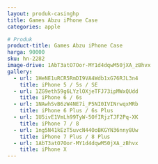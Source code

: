 ```yaml
---
layout: produk-casinghp
title: Games Abzu iPhone Case
categories: apple

# Produk
product-title: Games Abzu iPhone Case
harga: 90000
sku: hn-2282
image-drive: 1AbT3atO7Oor-MY1d4dqwM50jXA_zBhvx
gallery:
  - url: 1HeNE1uRCR5RmDI9VA4Wdb1xG76RJL3n4
    title: iPhone 5 / 5s / SE
  - url: 1ZG9eth59g6LYzlOXjeTFJ73ipMWxQUdd
    title: iPhone 6 / 6s
  - url: 1NAwhSvB6zW4NE7i_P5NI0IVINrwqxMRb
    title: iPhone 6 Plus / 6s Plus
  - url: 1U5ivE1VmLh99TyW-5OfIRjzTJF2Pq-XK
    title: iPhone 7 / 8
  - url: 1ng5N41kEzT5uvcN44OoBKGYN36nny8Uw
    title: iPhone 7 Plus / 8 Plus
  - url: 1AbT3atO7Oor-MY1d4dqwM50jXA_zBhvx
    title: iPhone X
---
```

